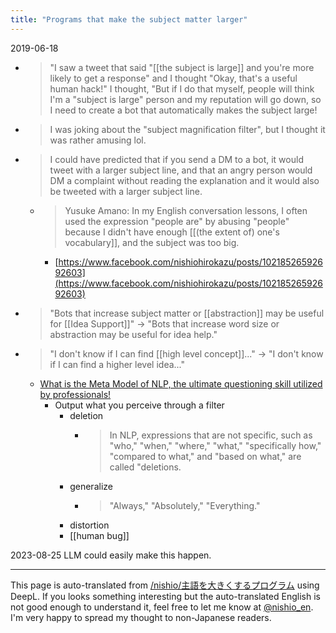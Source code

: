 ```yaml
---
title: "Programs that make the subject matter larger"
---
```


2019-06-18
- > "I saw a tweet that said "[[the subject is large]] and you're more likely to get a response" and I thought "Okay, that's a useful human hack!" I thought, "But if I do that myself, people will think I'm a "subject is large" person and my reputation will go down, so I need to create a bot that automatically makes the subject large!
- > I was joking about the "subject magnification filter", but I thought it was rather amusing lol.
- > I could have predicted that if you send a DM to a bot, it would tweet with a larger subject line, and that an angry person would DM a complaint without reading the explanation and it would also be tweeted with a larger subject line.
    - > Yusuke Amano: In my English conversation lessons, I often used the expression "people are" by abusing "people" because I didn't have enough [[(the extent of) one's vocabulary]], and the subject was too big.
        - [https://www.facebook.com/nishiohirokazu/posts/10218526592692603](https://www.facebook.com/nishiohirokazu/posts/10218526592692603)
- > "Bots that increase subject matter or [[abstraction]] may be useful for [[Idea Support]]" -> "Bots that increase word size or abstraction may be useful for idea help."
- >  "I don't know if I can find [[high level concept]]..." -> "I don't know if I can find a higher level idea..."
    - [What is the Meta Model of NLP, the ultimate questioning skill utilized by professionals!](https://life-and-mind.com/metamodel-7164?fbclid=IwAR0pTjgegGrh2zpE6lZAz_zb7Dy4RhNkaSTFXhdYc6IX0MXFOkKtzSg1mbM)
        - Output what you perceive through a filter
            - deletion
                - > In NLP, expressions that are not specific, such as "who," "when," "where," "what," "specifically how," "compared to what," and "based on what," are called "deletions.
            - generalize
                - > "Always," "Absolutely," "Everything."
            - distortion
            - [[human bug]]

2023-08-25 LLM could easily make this happen.

---
This page is auto-translated from [/nishio/主語を大きくするプログラム](https://scrapbox.io/nishio/主語を大きくするプログラム) using DeepL. If you looks something interesting but the auto-translated English is not good enough to understand it, feel free to let me know at [@nishio_en](https://twitter.com/nishio_en). I'm very happy to spread my thought to non-Japanese readers.